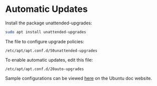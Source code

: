 # Automatic Updates

Install the package unattended-upgrades:
```bash
sudo apt install unattended-upgrades
```
The file to configure upgrade policies:
```
/etc/apt/apt.conf.d/50unattended-upgrades
```
To enable automatic updates, edit this file:
```
/etc/apt/apt.conf.d/20auto-upgrades
```
Sample configurations can be viewed [here](https://help.ubuntu.com/lts/serverguide/automatic-updates.html) on the Ubuntu doc website.
